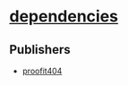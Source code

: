 # [dependencies](https://pypi.org/project/dependencies)



## Publishers
- [proofit404](https://pypi.org/user/proofit404)

